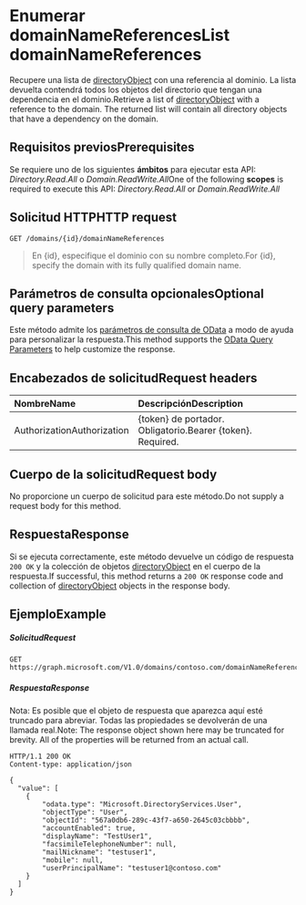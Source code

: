 # <a name="list-domainnamereferences"></a><span data-ttu-id="93c20-101">Enumerar domainNameReferences</span><span class="sxs-lookup"><span data-stu-id="93c20-101">List domainNameReferences</span></span>

<span data-ttu-id="93c20-p101">Recupere una lista de [directoryObject](../resources/directoryobject.md) con una referencia al dominio. La lista devuelta contendrá todos los objetos del directorio que tengan una dependencia en el dominio.</span><span class="sxs-lookup"><span data-stu-id="93c20-p101">Retrieve a list of [directoryObject](../resources/directoryobject.md) with a reference to the domain. The returned list will contain all directory objects that have a dependency on the domain.</span></span>

## <a name="prerequisites"></a><span data-ttu-id="93c20-104">Requisitos previos</span><span class="sxs-lookup"><span data-stu-id="93c20-104">Prerequisites</span></span>

<span data-ttu-id="93c20-105">Se requiere uno de los siguientes **ámbitos** para ejecutar esta API: *Directory.Read.All* o *Domain.ReadWrite.All*</span><span class="sxs-lookup"><span data-stu-id="93c20-105">One of the following **scopes** is required to execute this API: *Directory.Read.All* or *Domain.ReadWrite.All*</span></span>

## <a name="http-request"></a><span data-ttu-id="93c20-106">Solicitud HTTP</span><span class="sxs-lookup"><span data-stu-id="93c20-106">HTTP request</span></span>
<!-- { "blockType": "ignored" } -->
```http
GET /domains/{id}/domainNameReferences
```

> <span data-ttu-id="93c20-107">En {id}, especifique el dominio con su nombre completo.</span><span class="sxs-lookup"><span data-stu-id="93c20-107">For {id}, specify the domain with its fully qualified domain name.</span></span>

## <a name="optional-query-parameters"></a><span data-ttu-id="93c20-108">Parámetros de consulta opcionales</span><span class="sxs-lookup"><span data-stu-id="93c20-108">Optional query parameters</span></span>

<span data-ttu-id="93c20-109">Este método admite los [parámetros de consulta de OData](http://graph.microsoft.io/docs/overview/query_parameters) a modo de ayuda para personalizar la respuesta.</span><span class="sxs-lookup"><span data-stu-id="93c20-109">This method supports the [OData Query Parameters](http://graph.microsoft.io/docs/overview/query_parameters) to help customize the response.</span></span>

## <a name="request-headers"></a><span data-ttu-id="93c20-110">Encabezados de solicitud</span><span class="sxs-lookup"><span data-stu-id="93c20-110">Request headers</span></span>

| <span data-ttu-id="93c20-111">Nombre</span><span class="sxs-lookup"><span data-stu-id="93c20-111">Name</span></span>      |<span data-ttu-id="93c20-112">Descripción</span><span class="sxs-lookup"><span data-stu-id="93c20-112">Description</span></span>|
|:----------|:----------|
| <span data-ttu-id="93c20-113">Authorization</span><span class="sxs-lookup"><span data-stu-id="93c20-113">Authorization</span></span>  | <span data-ttu-id="93c20-p102">{token} de portador. Obligatorio.</span><span class="sxs-lookup"><span data-stu-id="93c20-p102">Bearer {token}. Required.</span></span> |

## <a name="request-body"></a><span data-ttu-id="93c20-116">Cuerpo de la solicitud</span><span class="sxs-lookup"><span data-stu-id="93c20-116">Request body</span></span>

<span data-ttu-id="93c20-117">No proporcione un cuerpo de solicitud para este método.</span><span class="sxs-lookup"><span data-stu-id="93c20-117">Do not supply a request body for this method.</span></span>

## <a name="response"></a><span data-ttu-id="93c20-118">Respuesta</span><span class="sxs-lookup"><span data-stu-id="93c20-118">Response</span></span>

<span data-ttu-id="93c20-119">Si se ejecuta correctamente, este método devuelve un código de respuesta `200 OK` y la colección de objetos [directoryObject](../resources/directoryobject.md) en el cuerpo de la respuesta.</span><span class="sxs-lookup"><span data-stu-id="93c20-119">If successful, this method returns a `200 OK` response code and collection of [directoryObject](../resources/directoryobject.md) objects in the response body.</span></span>

## <a name="example"></a><span data-ttu-id="93c20-120">Ejemplo</span><span class="sxs-lookup"><span data-stu-id="93c20-120">Example</span></span>
##### <a name="request"></a><span data-ttu-id="93c20-121">Solicitud</span><span class="sxs-lookup"><span data-stu-id="93c20-121">Request</span></span>

<!-- {
  "blockType": "request",
  "name": "get_domainnamereferences"
}-->
```http
GET https://graph.microsoft.com/V1.0/domains/contoso.com/domainNameReferences
```

##### <a name="response"></a><span data-ttu-id="93c20-122">Respuesta</span><span class="sxs-lookup"><span data-stu-id="93c20-122">Response</span></span>
<span data-ttu-id="93c20-p103">Nota: Es posible que el objeto de respuesta que aparezca aquí esté truncado para abreviar. Todas las propiedades se devolverán de una llamada real.</span><span class="sxs-lookup"><span data-stu-id="93c20-p103">Note: The response object shown here may be truncated for brevity. All of the properties will be returned from an actual call.</span></span>
<!-- {
  "blockType": "response",
  "truncated": true,
  "@odata.type": "microsoft.graph.directoryObject",
  "isCollection": true
} -->
```http
HTTP/1.1 200 OK
Content-type: application/json

{
  "value": [
    {
        "odata.type": "Microsoft.DirectoryServices.User",
        "objectType": "User",
        "objectId": "567a0db6-289c-43f7-a650-2645c03cbbbb",
        "accountEnabled": true,
        "displayName": "TestUser1",
        "facsimileTelephoneNumber": null,
        "mailNickname": "testuser1",
        "mobile": null,
        "userPrincipalName": "testuser1@contoso.com"
    }
  ]
}
```

<!-- uuid: 8fcb5dbc-d5aa-4681-8e31-b001d5168d79
2015-10-25 14:57:30 UTC -->
<!-- {
  "type": "#page.annotation",
  "description": "List domainNameReferences",
  "keywords": "",
  "section": "documentation",
  "tocPath": ""
}-->